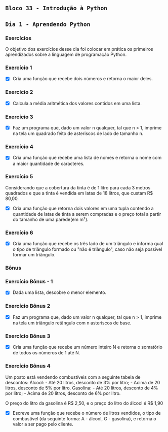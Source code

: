 ## `Bloco 33 - Introdução à Python`

## `Dia 1 - Aprendendo Python`

### Exercícios

O objetivo dos exercícios desse dia foi colocar em prática os primeiros aprendizados sobre a linguagem de programação Python.

### Exercício 1

- [x] Cria uma função que recebe dois números e retorna o maior deles.

### Exercício 2

- [x] Calcula a média aritmética dos valores contidos em uma lista.

### Exercício 3

- [x] Faz um programa que, dado um valor n qualquer, tal que n > 1, imprime na tela um quadrado feito de asteriscos de lado de tamanho n.

### Exercício 4

- [x] Cria uma função que recebe uma lista de nomes e retorna o nome com a maior quantidade de caracteres.

### Exercício 5

Considerando que a cobertura da tinta é de 1 litro para cada 3 metros quadrados e que a tinta é vendida em latas de 18 litros, que custam R$ 80,00.

- [x] Cria uma função que retorna dois valores em uma tupla contendo a quantidade de latas de tinta a serem compradas e o preço total a partir do tamanho de uma parede(em m²).

### Exercício 6

- [x] Cria uma função que recebe os três lado de um triângulo e informa qual o tipo de triângulo formado ou "não é triângulo", caso não seja possível formar um triângulo.

### Bônus

### Exercício Bônus - 1

- [x] Dada uma lista, descobre o menor elemento.

### Exercício Bônus 2

- [x] Faz um programa que, dado um valor n qualquer, tal que n > 1, imprime na tela um triângulo retângulo com n asteriscos de base.

### Exercício Bônus 3

- [x] Cria uma função que recebe um número inteiro N e retorna o somatório de todos os números de 1 até N.

### Exercício Bônus 4

Um posto está vendendo combustíveis com a seguinte tabela de descontos:
  Álcool:
    - Até 20 litros, desconto de 3% por litro;
    - Acima de 20 litros, desconto de 5% por litro.
  Gasolina:
    - Até 20 litros, desconto de 4% por litro;
    - Acima de 20 litros, desconto de 6% por litro.

O preço do litro da gasolina é R$ 2,50, e o preço do litro do álcool é R$ 1,90

- [x] Escreve uma função que recebe o número de litros vendidos, o tipo de combustível (da seguinte forma: A - álcool, G - gasolina), e retorna o valor a ser pago pelo cliente.
